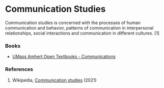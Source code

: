 # Communication Studies

Communication studies is concerned with the processes of human communication and behavior, patterns of communication in interpersonal relationships, social interactions and communication in different cultures. \[1]

### **Books**

* [UMass Amhert Open Textbooks - Communications](https://guides.library.umass.edu/communication/OER)

### **References**

1. Wikipedia, [Communication studies](https://en.wikipedia.org/wiki/Communication\_studies#:\~:text=Communication%20studies%20or%20communication%20science,and%20communication%20in%20different%20cultures.) (2021)
